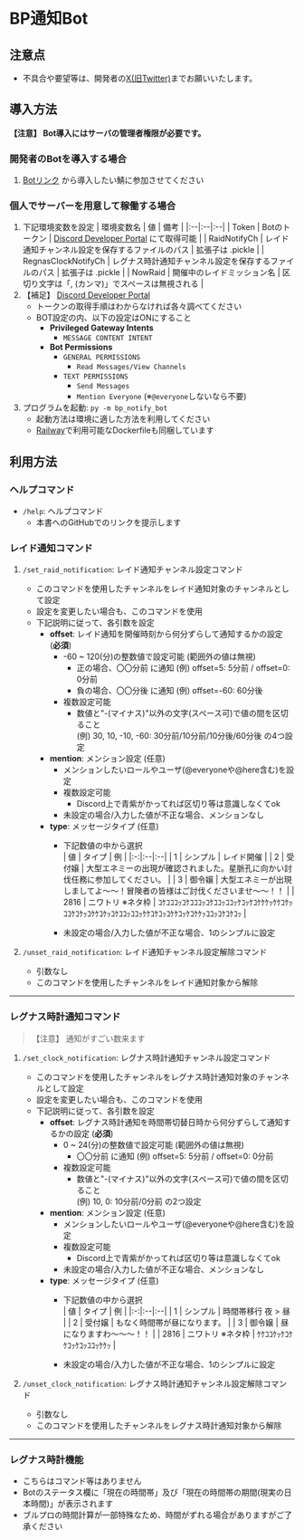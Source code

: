 # BP通知Bot
## 注意点
* 不具合や要望等は、開発者の[X(旧Twitter)](https://twitter.com/MatchaMiG)までお願いいたします。
## 導入方法
**【注意】 Bot導入にはサーバの管理者権限が必要です。**
### 開発者のBotを導入する場合
1. [Botリンク](https://discord.com/api/oauth2/authorize?client_id=1157941242001362964&permissions=134144&scope=bot) から導入したい鯖に参加させてください
### 個人でサーバーを用意して稼働する場合
1. 下記環境変数を設定
    | 環境変数名 | 値 | 備考 |
    |:--|:--|:--|
    | Token | Botのトークン | [Discord Developer Portal](https://discord.com/developers/applications/) にて取得可能 |
    | RaidNotifyCh | レイド通知チャンネル設定を保存するファイルのパス | 拡張子は .pickle |
    | RegnasClockNotifyCh | レグナス時計通知チャンネル設定を保存するファイルのパス | 拡張子は .pickle |
    | NowRaid | 開催中のレイドミッション名 | 区切り文字は「, (カンマ)」でスペースは無視される |
2. 【補足】 [Discord Developer Portal](https://discord.com/developers/applications/)
     * トークンの取得手順はわからなければ各々調べてください
     * BOT設定の内、以下の設定はONにすること
       * **Privileged Gateway Intents**
         * `MESSAGE CONTENT INTENT`
       * **Bot Permissions**
         * `GENERAL PERMISSIONS`
           * `Read Messages/View Channels`
         * `TEXT PERMISSIONS`
           * `Send Messages`
           * `Mention Everyone` (※`@everyone`しないなら不要)
3. プログラムを起動: `py -m bp_notify_bot`
   * 起動方法は環境に適した方法を利用してください
   * [Railway](https://railway.app/)で利用可能なDockerfileも同梱しています

## 利用方法
### ヘルプコマンド
* `/help`: ヘルプコマンド
  * 本書へのGitHubでのリンクを提示します

### レイド通知コマンド
1. `/set_raid_notification`: レイド通知チャンネル設定コマンド  
   * このコマンドを使用したチャンネルをレイド通知対象のチャンネルとして設定
   * 設定を変更したい場合も、このコマンドを使用
   * 下記説明に従って、各引数を設定  
     * **offset**: レイド通知を開催時刻から何分ずらして通知するかの設定 (**必須**)
       * -60 ~ 120(分)の整数値で設定可能 (範囲外の値は無視)
         * 正の場合、〇〇分前 に通知 (例) offset=5: 5分前 / offset=0: 0分前
         * 負の場合、〇〇分後 に通知 (例) offset=-60: 60分後
       * 複数設定可能
         * 数値と"-(マイナス)"以外の文字(スペース可)で値の間を区切ること  
          (例) 30, 10, -10, -60: 30分前/10分前/10分後/60分後 の4つ設定
     * **mention**: メンション設定 (任意)
       * メンションしたいロールやユーザ(@everyoneや@here含む)を設定
       * 複数設定可能
         * Discord上で青紫がかってれば区切り等は意識しなくてok
       * 未設定の場合/入力した値が不正な場合、メンションなし
     * **type**: メッセージタイプ (任意)
       * 下記数値の中から選択   
          | 値 | タイプ | 例 |
          |:-:|:--|:--|
          | 1 | シンプル | レイド開催 |
          | 2 | 受付嬢 | 大型エネミーの出現が確認されました。星脈孔に向かい討伐任務に参加してください。 |
          | 3 | 御令嬢 | 大型エネミーが出現しましてよ～～！冒険者の皆様はご討伐くださいませ～～！！ |
          | 2816 | ニワトリ ※ネタ枠 | ｺｹｺｺｺｯｺｹｺｺｺｯｺｹｺｺｯｺｺｯｹｺｯｹｺｹｹｹｯｹｹｺｹｯｺｺｹｺｹｯｺｹｹｺｹｯｺｹｺｺｯｺｺｯｹｹｺｹｺｯｺｹｹｺｯｹｺｹｹｯｺｺｯｺｹｺｹｺｯ |
        
       * 未設定の場合/入力した値が不正な場合、1のシンプルに設定

2. `/unset_raid_notification`: レイド通知チャンネル設定解除コマンド  
   * 引数なし
   * このコマンドを使用したチャンネルをレイド通知対象から解除

---
### レグナス時計通知コマンド
> 【注意】 通知がすごい数来ます 
1. `/set_clock_notification`: レグナス時計通知チャンネル設定コマンド  
   * このコマンドを使用したチャンネルをレグナス時計通知対象のチャンネルとして設定
   * 設定を変更したい場合も、このコマンドを使用
   * 下記説明に従って、各引数を設定  
     * **offset**: レグナス時計通知を時間帯切替日時から何分ずらして通知するかの設定 (**必須**)
       * 0 ~ 24(分)の整数値で設定可能 (範囲外の値は無視)
         * 〇〇分前 に通知 (例) offset=5: 5分前 / offset=0: 0分前
       * 複数設定可能
         * 数値と"-(マイナス)"以外の文字(スペース可)で値の間を区切ること  
          (例) 10, 0: 10分前/0分前 の2つ設定
     * **mention**: メンション設定 (任意)
       * メンションしたいロールやユーザ(@everyoneや@here含む)を設定
       * 複数設定可能
         * Discord上で青紫がかってれば区切り等は意識しなくてok
       * 未設定の場合/入力した値が不正な場合、メンションなし
     * **type**: メッセージタイプ (任意)
       * 下記数値の中から選択   
          | 値 | タイプ | 例 |
          |:-:|:--|:--|
          | 1 | シンプル | 時間帯移行 夜 > 昼 |
          | 2 | 受付嬢 | もなく時間帯が昼になります。 |
          | 3 | 御令嬢 | 昼になりますわ～～～！！ |
          | 2816 | ニワトリ ※ネタ枠 | ｹｹｺｺｹｯｹｺｹｹｺｯｹｺｯｺｺｯｹｹｯ |
        
       * 未設定の場合/入力した値が不正な場合、1のシンプルに設定

2. `/unset_clock_notification`: レグナス時計通知チャンネル設定解除コマンド  
   * 引数なし
   * このコマンドを使用したチャンネルをレグナス時計通知対象から解除

---
### レグナス時計機能
* こちらはコマンド等はありません
* Botのステータス欄に「現在の時間帯」及び「現在の時間帯の期間(現実の日本時間)」が表示されます
* ブルプロの時間計算が一部特殊なため、時間がずれる場合がありますがご了承ください